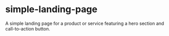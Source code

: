 # simple-landing-page
A simple landing page for a product or service featuring a hero section and call-to-action button.
